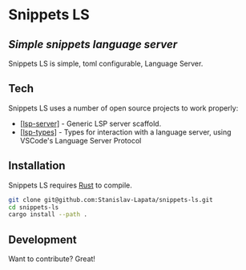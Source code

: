 # Snippets LS
## _Simple snippets language server_

Snippets LS is simple, toml configurable, Language Server.

## Tech

Snippets LS uses a number of open source projects to work properly:

- [[lsp-server]](https://crates.io/crates/lsp-server) - Generic LSP server scaffold.
- [[lsp-types]](https://crates.io/crates/lsp-types) - Types for interaction with a language server, using VSCode's Language Server Protocol

## Installation

Snippets LS requires [Rust](https://www.rust-lang.org/) to compile.

```sh
git clone git@github.com:Stanislav-Lapata/snippets-ls.git
cd snippets-ls
cargo install --path .
```

## Development

Want to contribute? Great!
